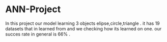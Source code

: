 # ANN-Project

In this project our model learning 3 objects elipse,circle,triangle .
it has 19 datasets that in learned from and we checking how its learned on one.
our succes rate in general is 66% .

